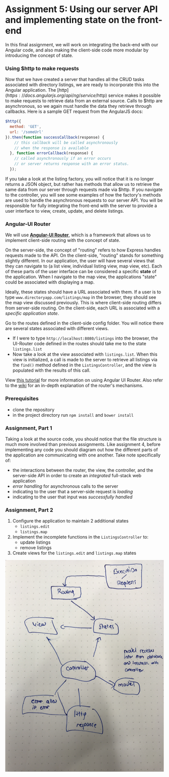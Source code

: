 # Assignment 5: Using our server API and implementing state on the front-end
In this final assignment, we will work on integrating the back-end with our Angular code, and also making the client-side code more modular by introducing the concept of state. 

### Using $http to make requests 
Now that we have created a server that handles all the CRUD tasks associated with directory listings, we are ready to incorporate this into the Angular application. The [$http](https://docs.angularjs.org/api/ng/service/$http) service makes it possible to make requests to retrieve data from an external source. Calls to $http are asynchronous, so we again must handle the data they retrieve through callbacks. Here is a sample GET request from the AngularJS docs: 

```javascript
$http({
  method: 'GET',
  url: '/someUrl'
}).then(function successCallback(response) {
    // this callback will be called asynchronously
    // when the response is available
  }, function errorCallback(response) {
    // called asynchronously if an error occurs
    // or server returns response with an error status.
  });
```

If you take a look at the listing factory, you will notice that it is no longer returns a JSON object, but rather has methods that allow us to retrieve the same data from our server through requests made via $http. If you navigate to the controller, you will see some examples of how the factory's methods are used to handle the asynchronous requests to our server API. You will be responsible for fully integrating the front-end with the server to provide a user interface to view, create, update, and delete listings. 

### Angular-UI Router
We will use [**Angular-UI Router**](https://github.com/angular-ui/ui-router/wiki), which is a framework that allows us to implement client-side routing with the concept of state. 

On the server-side, the concept of "routing" refers to how Express handles requests made to the API. On the client-side, "routing" stands for something slightly different. In our application, the user will have several views that they can navigate to (a list view, individual listing view, map view, etc). Each of these parts of the user interface can be considered a specific **state** of the application. When I navigate to the map view, the applications "state" could be associated with displaying a map. 

Ideally, these states should have a URL associated with them. If a user is to type `www.directoryapp.com/listings/map` in the browser, they should see the map view discussed previously. This is where client-side routing differs from server-side routing. On the client-side, each URL is associated with a *specific application state*. 

Go to the routes defined in the client-side config folder. You will notice there are several states associated with different views. 
- If I were to type `http://localhost:8080/listings` into the browser, the UI-Router code defined in the routes should take me to the state `listings.list`
- Now take a look at the view associated with `listings.list`. When this view is initialized, a call is made to the server to retrieve all listings via the `find()` method defined in the `ListingsController`, and the view is populated with the results of this call.

View [this tutorial](https://scotch.io/tutorials/angular-routing-using-ui-router) for more information on using Angular UI Router. Also refer to the [wiki](https://github.com/angular-ui/ui-router/wiki) for an in-depth explanation of the router's mechanisms. 

### Prerequisites
- clone the repository
- in the project directory run `npm install` and `bower install`

### Assignment, Part 1
Taking a look at the source code, you should notice that the file structure is much more involved than previous assignments. Like assignment 4, before implementing any code you should diagram out how the different parts of the application are communicating with one another. 
Take note specifically of:
   - the interactions between the router, the view, the controller, and the server-side API in order to create an *integrated* full-stack web application
   - *error handling* for asynchronous calls to the server
   - indicating to the user that a server-side request is *loading*
   - indicating to the user that input was *successfully handled*


### Assignment, Part 2
1. Configure the application to maintain 2 additional states
    - `listings.edit`
    - `listings.map`
2. Implement the incomplete functions in the `ListingsController` to: 
    - update listings
    - remove listings
3. Create views for the `listings.edit` and `listings.map` states

![alt text](./diagram.png "test result")
